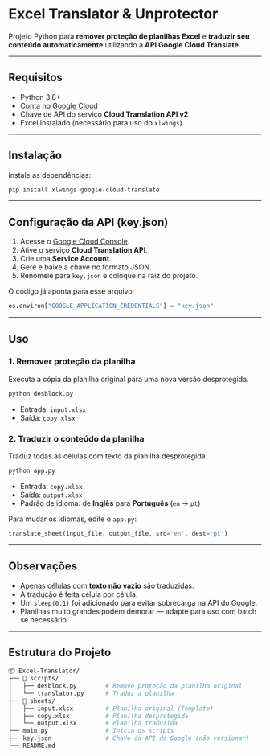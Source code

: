 # Excel Translator & Unprotector

Projeto Python para **remover proteção de planilhas Excel** e **traduzir seu conteúdo automaticamente** utilizando a **API Google Cloud Translate**.

---

## Requisitos

- Python 3.8+
- Conta no [Google Cloud](https://cloud.google.com/)
- Chave de API do serviço **Cloud Translation API v2**
- Excel instalado (necessário para uso do `xlwings`)

---

## Instalação

Instale as dependências:

```bash
pip install xlwings google-cloud-translate
```

---

## Configuração da API (key.json)

1. Acesse o [Google Cloud Console](https://console.cloud.google.com/).
2. Ative o serviço **Cloud Translation API**.
3. Crie uma **Service Account**.
4. Gere e baixe a chave no formato JSON.
5. Renomeie para `key.json` e coloque na raiz do projeto.

O código já aponta para esse arquivo:

```python
os.environ["GOOGLE_APPLICATION_CREDENTIALS"] = "key.json"
```

---

## Uso

### 1. Remover proteção da planilha

Executa a cópia da planilha original para uma nova versão desprotegida.

```bash
python desblock.py
```

- Entrada: `input.xlsx`
- Saída: `copy.xlsx`

### 2. Traduzir o conteúdo da planilha

Traduz todas as células com texto da planilha desprotegida.

```bash
python app.py
```

- Entrada: `copy.xlsx`
- Saída: `output.xlsx`
- Padrão de idioma: de **Inglês** para **Português** (`en` → `pt`)

Para mudar os idiomas, edite o `app.py`:

```python
translate_sheet(input_file, output_file, src='en', dest='pt')
```

---

## Observações

- Apenas células com **texto não vazio** são traduzidas.
- A tradução é feita célula por célula.
- Um `sleep(0.1)` foi adicionado para evitar sobrecarga na API do Google.
- Planilhas muito grandes podem demorar — adapte para uso com batch se necessário.

---

## Estrutura do Projeto

```sh
📦 Excel-Translator/
├── 📁 scripts/
│   ├── desblock.py        # Remove proteção da planilha original
│   └── translator.py      # Traduz a planilha
├── 📁 sheets/
│   ├── input.xlsx         # Planilha original (Template)
│   ├── copy.xlsx          # Planilha desprotegida
│   └── output.xlsx        # Planilha traduzida
├── main.py                # Inicia os scripts
├── key.json               # Chave da API do Google (não versionar)
└── README.md
```
